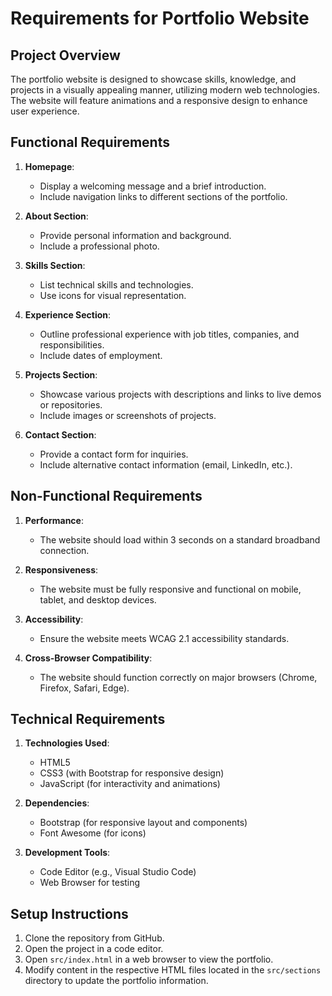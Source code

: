 # Requirements for Portfolio Website

## Project Overview
The portfolio website is designed to showcase skills, knowledge, and projects in a visually appealing manner, utilizing modern web technologies. The website will feature animations and a responsive design to enhance user experience.

## Functional Requirements
1. **Homepage**: 
   - Display a welcoming message and a brief introduction.
   - Include navigation links to different sections of the portfolio.

2. **About Section**:
   - Provide personal information and background.
   - Include a professional photo.

3. **Skills Section**:
   - List technical skills and technologies.
   - Use icons for visual representation.

4. **Experience Section**:
   - Outline professional experience with job titles, companies, and responsibilities.
   - Include dates of employment.

5. **Projects Section**:
   - Showcase various projects with descriptions and links to live demos or repositories.
   - Include images or screenshots of projects.

6. **Contact Section**:
   - Provide a contact form for inquiries.
   - Include alternative contact information (email, LinkedIn, etc.).

## Non-Functional Requirements
1. **Performance**:
   - The website should load within 3 seconds on a standard broadband connection.

2. **Responsiveness**:
   - The website must be fully responsive and functional on mobile, tablet, and desktop devices.

3. **Accessibility**:
   - Ensure the website meets WCAG 2.1 accessibility standards.

4. **Cross-Browser Compatibility**:
   - The website should function correctly on major browsers (Chrome, Firefox, Safari, Edge).

## Technical Requirements
1. **Technologies Used**:
   - HTML5
   - CSS3 (with Bootstrap for responsive design)
   - JavaScript (for interactivity and animations)

2. **Dependencies**:
   - Bootstrap (for responsive layout and components)
   - Font Awesome (for icons)

3. **Development Tools**:
   - Code Editor (e.g., Visual Studio Code)
   - Web Browser for testing

## Setup Instructions
1. Clone the repository from GitHub.
2. Open the project in a code editor.
3. Open `src/index.html` in a web browser to view the portfolio.
4. Modify content in the respective HTML files located in the `src/sections` directory to update the portfolio information.
